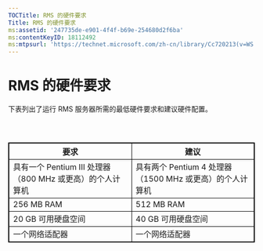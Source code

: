 ```yaml
---
TOCTitle: RMS 的硬件要求
Title: RMS 的硬件要求
ms:assetid: '247735de-e901-4f4f-b69e-254680d2f6ba'
ms:contentKeyID: 18112492
ms:mtpsurl: 'https://technet.microsoft.com/zh-cn/library/Cc720213(v=WS.10)'
---
```


RMS 的硬件要求
==============

下表列出了运行 RMS 服务器所需的最低硬件要求和建议硬件配置。

###  

 
<p></p>

<table style="border:1px solid black;">
<colgroup>
<col width="50%" />
<col width="50%" />
</colgroup>
<thead>
<tr class="header">
<th style="border:1px solid black;" >要求</th>
<th style="border:1px solid black;" >建议</th>
</tr>
</thead>
<tbody>
<tr class="odd">
<td style="border:1px solid black;">具有一个 Pentium III 处理器（800 MHz 或更高）的个人计算机</td>
<td style="border:1px solid black;">具有两个 Pentium 4 处理器（1500 MHz 或更高）的个人计算机</td>
</tr>
<tr class="even">
<td style="border:1px solid black;">256 MB RAM</td>
<td style="border:1px solid black;">512 MB RAM</td>
</tr>
<tr class="odd">
<td style="border:1px solid black;">20 GB 可用硬盘空间</td>
<td style="border:1px solid black;">40 GB 可用硬盘空间</td>
</tr>
<tr class="even">
<td style="border:1px solid black;">一个网络适配器</td>
<td style="border:1px solid black;">一个网络适配器</td>
</tr>
</tbody>
</table>

<p></p>

